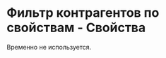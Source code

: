 ﻿---
description: 2.4.7
---
# Фильтр контрагентов по свойствам - Свойства
Временно не используется.
